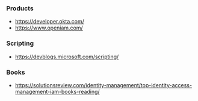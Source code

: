 ### Products
* https://developer.okta.com/
* https://www.openiam.com/

### Scripting 
* https://devblogs.microsoft.com/scripting/

### Books
* https://solutionsreview.com/identity-management/top-identity-access-management-iam-books-reading/
